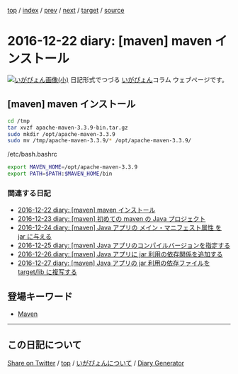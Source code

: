 [top](../index.html) 
 / [index](https://igapyon.github.io/diary/2016/index.html) 
 / [prev](https://igapyon.github.io/diary/2016/ig161221.html) 
 / [next](https://igapyon.github.io/diary/2016/ig161223.html) 
 / [target](https://igapyon.github.io/diary/2016/ig161222.html) 
 / [source](https://github.com/igapyon/diary/blob/gh-pages/2016/ig161222.html.src.md) 

2016-12-22 diary: [maven] maven インストール
=====================================================================================================
[![いがぴょん画像(小)](https://igapyon.github.io/diary/images/iga200306s.jpg "いがぴょん")](https://igapyon.github.io/diary/memo/memoigapyon.html) 日記形式でつづる [いがぴょん](https://igapyon.github.io/diary/memo/memoigapyon.html)コラム ウェブページです。

## [maven] maven インストール


```sh
cd /tmp
tar xvzf apache-maven-3.3.9-bin.tar.gz 
sudo mkdir /opt/apache-maven-3.3.9
sudo mv /tmp/apache-maven-3.3.9/* /opt/apache-maven-3.3.9/
```


/etc/bash.bashrc 

```sh
export MAVEN_HOME=/opt/apache-maven-3.3.9
export PATH=$PATH:$MAVEN_HOME/bin
```



### 関連する日記

* [2016-12-22 diary: [maven] maven インストール](https://igapyon.github.io/diary/2016/ig161222.html)
* [2016-12-23 diary: [maven] 初めての maven の Java プロジェクト](https://igapyon.github.io/diary/2016/ig161223.html)
* [2016-12-24 diary: [maven] Java アプリの メイン・マニフェスト属性 を jar に与える](https://igapyon.github.io/diary/2016/ig161224.html)
* [2016-12-25 diary: [maven] Java アプリのコンパイルバージョンを指定する](https://igapyon.github.io/diary/2016/ig161225.html)
* [2016-12-26 diary: [maven] Java アプリに jar 利用の依存関係を追加する](https://igapyon.github.io/diary/2016/ig161226.html)
* [2016-12-27 diary: [maven] Java アプリの jar 利用の依存ファイルを target/lib に複写する](https://igapyon.github.io/diary/2016/ig161227.html)

## 登場キーワード

* [Maven](../keyword/maven.html)

----------------------------------------------------------------------------------------------------

## この日記について

[Share on Twitter](https://twitter.com/intent/tweet?hashtags=igapyon%2Cdiary%2C%E3%81%84%E3%81%8C%E3%81%B4%E3%82%87%E3%82%93%2Cmaven&text=%5Bmaven%5D+maven+%E3%82%A4%E3%83%B3%E3%82%B9%E3%83%88%E3%83%BC%E3%83%AB&url=https%3A%2F%2Figapyon.github.io%2Fdiary%2F2016%2Fig161222.html) / [top](../index.html) / [いがぴょんについて](https://igapyon.github.io/diary/memo/memoigapyon.html) / [Diary Generator](https://github.com/igapyon/igapyonv3)
